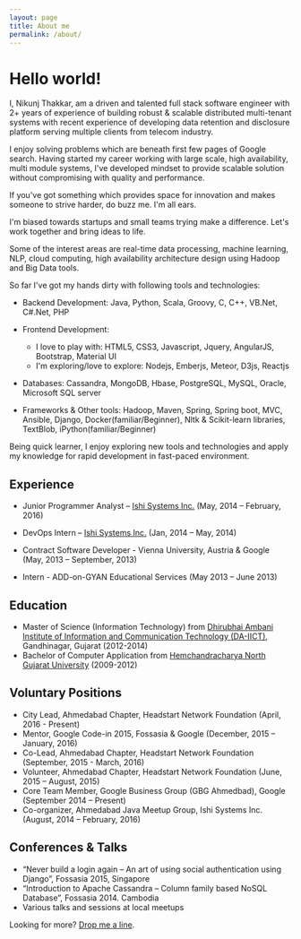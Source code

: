 ```yaml
---
layout: page
title: About me
permalink: /about/
---
```


Hello world!
=============

I, Nikunj Thakkar, am a driven and talented full stack software engineer with 2+ years of experience of building robust & scalable distributed multi-tenant systems with recent
experience of developing data retention and disclosure platform serving multiple clients from telecom industry.

I enjoy solving problems which are beneath first few pages of Google search. Having started my career working with large scale, high availability, multi module systems,
I've developed mindset to provide scalable solution without compromising with quality and performance.

If you've got something which provides space for innovation and makes someone to strive harder, do buzz me. I'm all ears.

I'm biased towards startups and small teams trying make a difference. Let's work together and bring ideas to life.

Some of the interest areas are real-time data processing, machine learning, NLP, cloud computing, high availability architecture design using Hadoop and Big Data tools.

So far I've got my hands dirty with following tools and technologies:

* Backend Development: Java, Python, Scala, Groovy, C, C++, VB.Net, C#.Net, PHP

* Frontend Development:
    - I love to play with: HTML5, CSS3, Javascript, Jquery, AngularJS, Bootstrap, Material UI
    - I'm exploring/love to explore: Nodejs, Emberjs, Meteor, D3js, Reactjs
    
* Databases: Cassandra, MongoDB, Hbase, PostgreSQL, MySQL, Oracle, Microsoft SQL server

* Frameworks & Other tools: Hadoop, Maven, Spring, Spring boot, MVC, Ansible, Django, Docker(familiar/Beginner), Nltk & Scikit-learn libraries, TextBlob, iPython(familiar/Beginner)

Being quick learner, I enjoy exploring new tools and technologies and apply my knowledge for rapid development in fast-paced environment.

Experience
----------

* Junior Programmer Analyst – [Ishi Systems Inc.](http://ishisystems.com/) (May, 2014 – February, 2016)

* DevOps Intern – [Ishi Systems Inc.](http://ishisystems.com/) (Jan, 2014 – May, 2014)

* Contract Software Developer - Vienna University, Austria & Google (May, 2013 – September, 2013)

* Intern - ADD-on-GYAN Educational Services (May 2013 – June 2013)

Education
---------
     
* Master of Science (Information Technology) from [Dhirubhai Ambani Institute of Information and Communication Technology (DA-IICT)](http://daiict.ac.in), Gandhinagar, Gujarat (2012-2014)
* Bachelor of Computer Application from [Hemchandracharya North Gujarat University](http://www.ngu.ac.in) (2009-2012)

Voluntary Positions
--------------------
* City Lead, Ahmedabad Chapter, Headstart Network Foundation (April, 2016 - Present)
* Mentor, Google Code-in 2015, Fossasia & Google (December, 2015 – January, 2016)
* Co-Lead, Ahmedabad Chapter, Headstart Network Foundation (September, 2015 - March, 2016)
* Volunteer, Ahmedabad Chapter, Headstart Network Foundation (June, 2015 – August, 2015)
* Core Team Member, Google Business Group (GBG Ahmedbad), Google (September 2014 – Present)
* Co-organizer, Ahmedabad Java Meetup Group, Ishi Systems Inc. (August, 2014 – February, 2016)

Conferences & Talks
-------------------

* “Never build a login again – An art of using social authentication using Django”, Fossasia 2015, Singapore
* “Introduction to Apache Cassandra – Column family based NoSQL Database”, Fossasia 2014. Cambodia
* Various talks and sessions at local meetups

Looking for more? [Drop me a line](mailto:me@nikunjthakkar.com).
     







